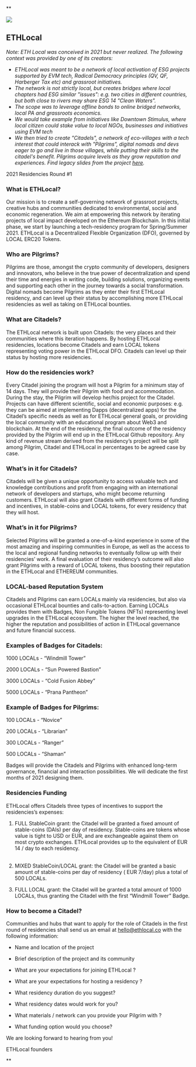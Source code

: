 **

![](https://lh7-rt.googleusercontent.com/docsz/AD_4nXerGjCUCLyMGX66tTH9kiqVd6Lb2-Rqn4CfdiW84SzMVjCZ609BcltULzkGLLArTp2fjVtaoIkXbeg4tdAjjvZesG-ZP7wt2-gz9jvZelkam2pTTJcqbiKAeMJv_VVdm-JLTAWDE6qki9Tm99J2xw1Uxy0?key=sABUH1NWfxMLbWiX93T4og)

  

## **ETHLocal**

*Note: ETH Local was conceived in 2021 but never realized. The following context was provided by one of its creators:*
- *ETHLocal was meant to be a network of local activation of ESG projects supported by EVM tech, Radical Democracy principles (QV, QF, Harberger Tax etc) and grassroot initiatives.*
- *The network is not strictly local, but creates bridges where local chapters had ESG similar "issues": e.g. two cities in different countries, but both close to rivers may share ESG 14 "Clean Waters".*
- *The scope was to leverage offline bonds to online bridged networks, local PA and grassroots economics.*
- *We would take example from initiatives like Downtown Stimulus, where local citizen could stake value to local NGOs, businesses and initiatives using EVM tech*
- *We then tried to create "Citadels", a network of eco-villages with a tech interest that could interack with "Pilgrims", digital nomads and devs eager to go and live in those villages, while putting their skills to the citadel's benefit. Pilgrims acquire levels as they grow reputation and experiences.*
*Find legacy slides from the project [here](https://docs.google.com/presentation/d/1iM2nxzYOfmlFlBqDTjUpJhOVAY4WAt5xBYCSBlEWxp0/edit#slide=id.gb2381ad8c6_0_163).*

2021 Residencies Round #1  

### What is ETHLocal?

Our mission is to create a self-governing network of grassroot projects, creative hubs and communities dedicated to environmental, social and economic regeneration. We aim at empowering this network by iterating projects of local impact developed on the Ethereum Blockchain. In this initial phase, we start by launching a tech-residency program for Spring/Summer 2021. ETHLocal is a Decentralized Flexible Organization (DFO), governed by LOCAL ERC20 Tokens. 

### Who are Pilgrims?

Pilgrims are those, amongst the crypto community of developers, designers and innovators, who believe in the true power of decentralization and spend their time and energies in writing code, building solutions, organizing events and supporting each other in the journey towards a social transformation. Digital nomads become Pilgrims as they enter their first ETHLocal residency, and can level up their status by accomplishing more ETHLocal residencies as well as taking on ETHLocal bounties.


### What are Citadels?

The ETHLocal network is built upon Citadels: the very places and their communities where this iteration happens. By hosting ETHLocal residencies, locations become Citadels and earn LOCAL tokens representing voting power in the ETHLocal DFO. Citadels can level up their status by hosting more residencies.

  
### How do the residencies work?

Every Citadel joining the program will host a Pilgrim for a minimum stay of 14 days. They will provide their Pilgrim with food and accommodation. During the stay, the Pilgrim will develop her/his project for the Citadel. Projects can have different scientific, social and economic purposes: e.g. they can be aimed at implementing Dapps (decentralized apps) for the Citadel’s specific needs as well as for ETHLocal general goals, or providing the local community with an educational program about Web3 and blockchain. At the end of the residency, the final outcome of the residency provided by the Pilgrim will end up in the ETHLocal Github repository. Any kind of revenue stream derived from the residency’s project will be split among Pilgrim, Citadel and ETHLocal in percentages to be agreed case by case.  


### What’s in it for Citadels?

Citadels will be given a unique opportunity to access valuable tech and knowledge contributions and profit from engaging with an international network of developers and startups, who might become returning customers. ETHLocal will also grant Citadels with different forms of funding and incentives, in stable-coins and LOCAL tokens, for every residency that they will host.


### What’s in it for Pilgrims?

Selected Pilgrims will be granted a one-of-a-kind experience in some of the most amazing and inspiring communities in Europe, as well as the access to the local and regional funding networks to eventually follow up with their residencies’ work. A final evaluation of their residency’s outcome will also grant Pilgrims with a reward of LOCAL tokens, thus boosting their reputation in the ETHLocal and ETHEREUM communities.


### LOCAL-based Reputation System

Citadels and Pilgrims can earn LOCALs mainly via residencies, but also via occasional ETHLocal bounties and calls-to-action. Earning LOCALs provides them with Badges, Non Fungible Tokens (NFTs) representing level upgrades in the ETHLocal ecosystem. The higher the level reached, the higher the reputation and possibilities of action in ETHLocal governance and future financial success.


### Examples of Badges for Citadels:

1000 LOCALs - “Windmill Tower” 

2000 LOCALs - “Sun Powered Bastion”

3000 LOCALs - “Cold Fusion Abbey”

5000 LOCALs - “Prana Pantheon”


### Example of Badges for Pilgrims:

100 LOCALs - “Novice”

200 LOCALs - “Librarian”

300 LOCALs - “Ranger”

500 LOCALs - “Shaman” 

Badges will provide the Citadels and Pilgrims with enhanced long-term governance, financial and interaction possibilities. We will dedicate the first months of 2021 designing them.


### Residencies Funding

ETHLocal offers Citadels three types of incentives to support the residencies’s expenses:

1. FULL StableCoin grant: the Citadel will be granted a fixed amount of stable-coins (DAIs) per day of residency. Stable-coins are tokens whose value is tight to USD or EUR, and are exchangeable against them on most crypto exchanges. ETHLocal provides up to the equivalent of EUR 14 / day to each residency.  
      
    
2. MIXED StableCoin/LOCAL grant: the Citadel will be granted a basic amount of stable-coins per day of residency ( EUR 7/day) plus a total of 500 LOCALs.  
      
    
3. FULL LOCAL grant: the Citadel will be granted a total amount of 1000 LOCALs, thus granting the Citadel with the first “Windmill Tower” Badge.


### How to become a Citadel?

Communities and hubs that want to apply for the role of Citadels in the first round of residencies shall send us an email at [hello@ethlocal.co](mailto:hello@ethlocal.co) with the following information:

- Name and location of the project
    
- Brief description of the project and its community
    
- What are your expectations for joining ETHLocal ?
    
- What are your expectations for hosting a residency ?
    
- What residency duration do you suggest? 
    
- What residency dates would work for you?
    
- What materials / network can you provide your Pilgrim with ?
    
- What funding option would you choose?
    
  
We are looking forward to hearing from you!

ETHLocal founders

**